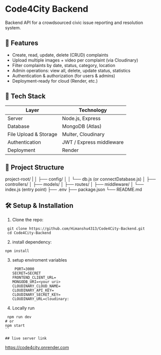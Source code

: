 # Code4City Backend

Backend API for a crowdsourced civic issue reporting and resolution system.

## 🚀 Features

- Create, read, update, delete (CRUD) complaints
- Upload multiple images + video per complaint (via Cloudinary)
- Filter complaints by date, status, category, location
- Admin operations: view all, delete, update status, statistics
- Authentication & authorization (for users & admins)
- Deployment-ready for cloud (Render, etc.)

## 🧰 Tech Stack

| Layer                 | Technology               |
| --------------------- | ------------------------ |
| Server                | Node.js, Express         |
| Database              | MongoDB (Atlas)          |
| File Upload & Storage | Multer, Cloudinary       |
| Authentication        | JWT / Express middleware |
| Deployment            | Render                   |

## 📁 Project Structure

project-root/
|
│ ├── config/
│ │ └── db.js (or connectDatabase.js)
│ ├── controllers/
│ ├── models/
│ ├── routes/
│ ├── middleware/
│ └── index.js (entry point)
├── .env
├── package.json
└── README.md

## 🛠️ Setup & Installation

1. Clone the repo:

```
 git clone https://github.com/Himanshu4313/Code4City-Backend.git
 cd Code4City-Backend

```

2. install dependency:

```
npm install

```

3. setup enviroment variables

   ```
    PORT=3000
   SECRET=SECRET
   FRONTEND_CLIENT_URL=
   MONGODB_URI=<your uri>
   CLOUDINARY_CLOUD_NAME=
   CLOUDINARY_API_KEY=
   CLOUDINARY_SECRET_KEY=
   CLOUDINARY_URL=cloudinary:

   ```

4. Locally run

```
 npm run dev
# or
npm start
``

## live server link
```

https://code4city.onrender.com

```

```
